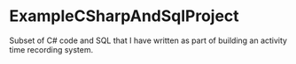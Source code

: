 # ExampleCSharpAndSqlProject

Subset of C# code and SQL that I have written as part of building an activity time recording system.
